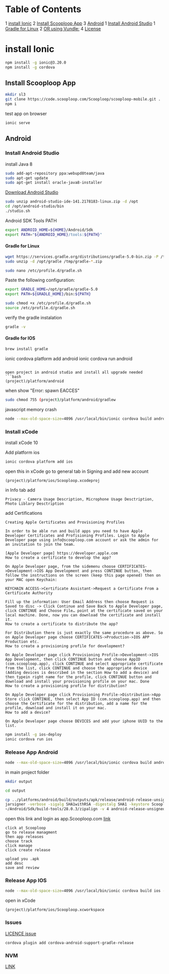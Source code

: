 Table of Contents
=================

  1 [install Ionic](#install-ionic)
  2 [Install Scooploop App](#install-scooploop-app)
  3 [Android](#android)
        1 [Install Android Studio](#install-android-studio)
            1 [Gradle for Linux](#gradle-forlinux)
        2 [OR using Vundle:](#or-using-vundle)
  4 [License](#license)

# install Ionic

```bash
npm install -g ionic@3.20.0
npm install -g cordova
```

## Install Scooploop App

```bash
mkdir sl3
git clone https://code.scooploop.com/Scooploop/scooploop-mobile.git .
npm i
```

test app on browser
```bash
ionic serve
```

## Android

### Install Android Studio

install Java 8
```bash
sudo add-apt-repository ppa:webupd8team/java
sudo apt-get update
sudo apt-get install oracle-java8-installer
```

[Download Android Studio](https://developer.android.com/studio)
```bash
sudo unzip android-studio-ide-141.2178183-linux.zip -d /opt
cd /opt/android-studio/bin
./studio.sh
```

Android SDK Tools PATH
```bash
export ANDROID_HOME=${HOME}/Android/Sdk
export PATH="${ANDROID_HOME}/tools:${PATH}"
```

#### Gradle for Linux
```bash
wget https://services.gradle.org/distributions/gradle-5.0-bin.zip -P /tmp
sudo unzip -d /opt/gradle /tmp/gradle-*.zip
```

```bash
sudo nano /etc/profile.d/gradle.sh
```

Paste the following configuration:
```bash
export GRADLE_HOME=/opt/gradle/gradle-5.0
export PATH=${GRADLE_HOME}/bin:${PATH}
```

```bash
sudo chmod +x /etc/profile.d/gradle.sh
source /etc/profile.d/gradle.sh
```

verify the gradle instalation
```bash
gradle -v
```

#### Gradle for IOS
```bash
brew install gradle
```
ionic cordova platform add android
ionic cordova run android
```

open project in android studio and install all upgrade needed
```bash
(project)/platform/android
```

when show "Error: spawn EACCES"
```bash
sudo chmod 755 (project)/platform/android/gradlew
```

javascript memory crash
```bash
node --max-old-space-size=4096 /usr/local/bin/ionic cordova build android --prod --release
```

### Install xCode

install xCode 10

Add platform ios
```bash
ionic cordova platform add ios
```

open this in xCode go to general tab in Signing and add new account
```
(project)/platform/ios/Scooploop.xcodeproj
```

in Info tab add
```
Privacy - Camera Usage Description, Microphone Usage Desctription, Photo Liblary Desctription
```

add Certifications
```
Creating Apple Certificates and Provisioning Profiles

In order to be able run and build apps you need to have Apple Developer Certificates and Profisioning Profiles. Login to Apple Developer page using info@scooploop.com account or ask the admin for an invitation to join the team.

[Apple Developer page] https://developer.apple.com
How to create a certificate to develop the app?

On Apple Developer page, from the sidemenu choose CERTIFICATES->Development->IOS App Development and press CONTINUE button, then follow the instructions on the screen (keep this page opened) then on your MAC open Keychain:

KEYCHAIN ACCESS->Certificate Assistant->Request a Certificate From a Certificate Authority

Fill up the information: User Email Address then choose Request is Saved to disc -> Click Continue and Save Back to Apple Developer page, click CONTINUE and Choose File… point at the certificate saved on your local machine. Done, now you can download the certificate and install it.
How to create a certificate to distribute the app?

For Distribution there is just exactly the same procedure as above. So on Apple Developer page choose CERTIFICATES->Production->IOS APP Production etc.
How to create a provisioning profile for development?

On Apple Developer page click Provisioning Profile->Development->IOS App Development, then click CONTINUE button and choose AppID (com.scooploop.app), click CONTINUE and select appropriate certificate from the list, click CONTINUE and choose the appropriate device (Adding devices is described in the section How to add a device) and then typein right name for the profile, click CONTINUE button and download and install your provisioning profile on your mac. Done
How to create a provisioning profile for distribution?

On Apple Developer page click Provisioning Profile->Distribution->App Store click CONTINUE, then select App ID (com.scooploop.app) and then choose the Certificate for the distribution, add a name for the profile, download and install it on your mac.
How to add a device?

On Apple Developer page choose DEVICES and add your iphone UUID to the list.
```

```bash
npm install -g ios-deploy
ionic cordova run ios
```


### Release App Android
```bash
node --max-old-space-size=4096 /usr/local/bin/ionic cordova build android --prod --release
```

in main project folder
```bash
mkdir output

cd output

cp ../platforms/android/build/outputs/apk/release/android-release-unsigned.apk .
jarsigner -verbose -sigalg SHA1withRSA -digestalg SHA1 -keystore Scooploop.keystore android-release-unsigned.apk Scooploop
~/Android/Sdk/build-tools/28.0.3/zipalign -v 4 android-release-unsigned.apk scooploop.apk
```

open this link and login as app.Scooploop.com
[link](https://play.google.com/apps/publish/signup/)
```
click at Scooploop
go to release managment
then app releases 		
choose track
click manage
click create release

upload you .apk
add desc
save and review
```

### Release App IOS
```bash
node --max-old-space-size=4096 /usr/local/bin/ionic cordova build ios --prod --release
```

open in xCode
```
(project)/platform/ios/Scooploop.xcworkspace
```


### Issues

[LICENCE issue](https://stackoverflow.com/questions/39760172/you-have-not-accepted-the-license-agreements-of-the-following-sdk-components)

```cordova plugin add cordova-android-support-gradle-release```

### NVM
[LINK](https://www.liquidweb.com/kb/how-to-install-nvm-node-version-manager-for-node-js-on-ubuntu-12-04-lts/)
